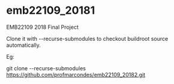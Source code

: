 # emb22109_20181
EMB22109 2018 Final Project

Clone it with --recurse-submodules to checkout buildroot source automatically.

Eg:

git clone --recurse-submodules https://github.com/profmarcondes/emb22109_20182.git
